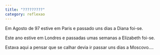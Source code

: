 ```yaml
---
title: "?????????"
category: reflexao
---
```


Em Agosto de 97 estive em Paris e passado uns dias a Diana foi-se.

Este ano estive em Londres e passadas umas semanas a Elizabeth foi-se.

Estava aqui a pensar que se calhar devia ir passar uns dias a Moscovo....
